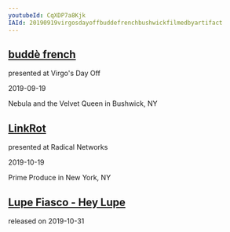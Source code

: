 ```yaml
---
youtubeId: CqXDP7a8Kjk
IAId: 20190919virgosdayoffbuddefrenchbushwickfilmedbyartifact
---
```


## <a href="https://archive.org/details/20190919virgosdayoffbuddefrenchbushwickfilmedbyartifact">buddè french</a>

presented at Virgo's Day Off

2019-09-19

Nebula and the Velvet Queen in Bushwick, NY 


## <a href="https://archive.org/details/20191019_linkrot">LinkRot</a>

presented at Radical Networks

2019-10-19

Prime Produce in New York, NY


## <a href="https://youtu.be/CqXDP7a8Kjk?t=67">Lupe Fiasco - Hey Lupe</a>

released on 2019-10-31
